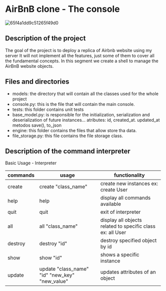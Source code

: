 #  AirBnB clone - The console
![65f4a1dd9c51265f49d0](https://user-images.githubusercontent.com/25884337/140618660-12cbf53d-6ab2-4f48-9f3a-32cda5a23817.png)
## Description of the project
The goal of the project is to deploy a replica of Airbnb website using my
server It will not implement all the features, just some of them to cover all
the fundamental concepts.
In this segment we create a shell to manage the AirBnB website objects.


## Files and directories

- models: the directory that will contain all the classes used for the whole
project
- console.py: this is the file that will contain the main console.
- tests: this folder contains unit tests
- base_model.py: is responsible for the initialization, serialization and
deserialization of future instances... atributes: id, created_at. updated_at
metodos save(), to_json
- engine: this folder contains the files that allow store tha data.
- file_storage.py: this file contains the file storage class.

## Description of the command interpreter

Basic Usage - Interpreter

| commands | usage | functionality |
------ |------ |------ |
| create | create "class_name" |create new instances ex: create User |
| help | help |display all commands available |
| quit | quit |exit of interpreter|
| all | all "class_name" |display all objects related to specific class ex: all User|
| destroy | destroy "id" |destroy specified object by id|
| show | show "id" |shows a specific instance|
| update | update "class_name" "id" "new_key" "new_value"|updates attributes of an object|